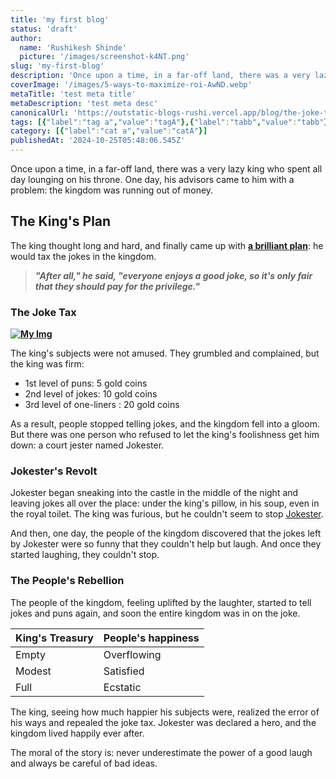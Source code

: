```yaml
---
title: 'my first blog'
status: 'draft'
author:
  name: 'Rushikesh Shinde'
  picture: '/images/screenshot-k4NT.png'
slug: 'my-first-blog'
description: 'Once upon a time, in a far-off land, there was a very lazy king who spent all day lounging on his throne. One day, his advisors came to him with a problem: the kingdom was running out of money.'
coverImage: '/images/5-ways-to-maximize-roi-AwND.webp'
metaTitle: 'test meta title'
metaDescription: 'test meta desc'
canonicalUrl: 'https://outstatic-blogs-rushi.vercel.app/blog/the-joke-tax-chronicles'
tags: [{"label":"tag a","value":"tagA"},{"label":"tabb","value":"tabb"}]
category: [{"label":"cat a","value":"catA"}]
publishedAt: '2024-10-25T05:48:06.545Z'
---
```


Once upon a time, in a far-off land, there was a very lazy king who spent all day lounging on his throne. One day, his advisors came to him with a problem: the kingdom was running out of money.

## **The King's Plan**

The king thought long and hard, and finally came up with [**a brilliant plan**](/docs/components/typography): he would tax the jokes in the kingdom.

> ***"After all," he said, "everyone enjoys a good joke, so it's only fair that they should pay for the privilege."***

### **The Joke Tax**

[**![My Img](https://outstatic-blogs-rushi.vercel.app/images/banner_bg_desk-QxNz.webp)**](/blog/how-ai-is-transforming-digital-marketing)

The king's subjects were not amused. They grumbled and complained, but the king was firm:

- 1st level of puns: 5 gold coins
- 2nd level of jokes: 10 gold coins
- 3rd level of one-liners : 20 gold coins

As a result, people stopped telling jokes, and the kingdom fell into a gloom. But there was one person who refused to let the king's foolishness get him down: a court jester named Jokester.

### **Jokester's Revolt**

Jokester began sneaking into the castle in the middle of the night and leaving jokes all over the place: under the king's pillow, in his soup, even in the royal toilet. The king was furious, but he couldn't seem to stop [Jokester](https://outstatic-blogs-rushi.vercel.app/blog/the-joke-tax-chronicles).

And then, one day, the people of the kingdom discovered that the jokes left by Jokester were so funny that they couldn't help but laugh. And once they started laughing, they couldn't stop.

### **The People's Rebellion**

The people of the kingdom, feeling uplifted by the laughter, started to tell jokes and puns again, and soon the entire kingdom was in on the joke.

| **King's Treasury** | **People's happiness** |
| --- | --- |
| Empty | Overflowing |
| Modest | Satisfied |
| Full | Ecstatic |

The king, seeing how much happier his subjects were, realized the error of his ways and repealed the joke tax. Jokester was declared a hero, and the kingdom lived happily ever after.

The moral of the story is: never underestimate the power of a good laugh and always be careful of bad ideas.